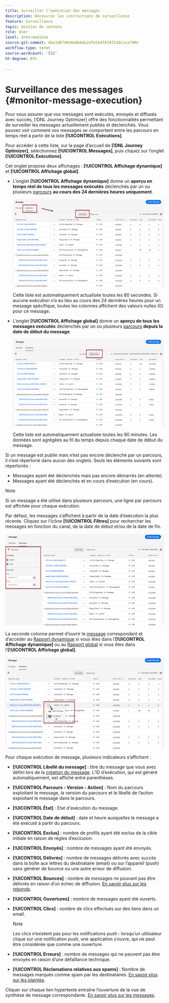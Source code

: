 ```yaml
---
title: Surveiller l’exécution des messages
description: Découvrez les instructions de surveillance
feature: Surveillance
topic: Gestion de contenu
role: User
level: Intermediate
source-git-commit: 4be1d6f4034a0bb0a24fe5e4f634253dc1ca798e
workflow-type: tm+mt
source-wordcount: '532'
ht-degree: 85%

---
```


# Surveillance des messages {#monitor-message-execution}

Pour vous assurer que vos messages sont exécutés, envoyés et diffusés avec succès, [!DNL Journey Optimizer] offre des fonctionnalités permettant de surveiller les messages actuellement publiés et déclenchés. Vous pouvez voir comment vos messages se comportent entre les parcours <!--and APIs--> en temps réel à partir de la liste **[!UICONTROL Exécutions]**.

Pour accéder à cette liste, sur la page d’accueil de **[!DNL Journey Optimizer]**, sélectionnez **[!UICONTROL Messages]**, puis cliquez sur l’onglet **[!UICONTROL Exécutions]**.

Cet onglet propose deux affichages : **[!UICONTROL Affichage dynamique]** et **[!UICONTROL Affichage global]**.

* L’onglet **[!UICONTROL Affichage dynamique]** donne un **aperçu en temps réel de tous les messages exécutés** déclenchés par un ou plusieurs [parcours](building-journeys/journey.md) **au cours des 24 dernières heures uniquement**.

   ![](assets/message-execution-tab-live.png)

   Cette liste est automatiquement actualisée toutes les 60 secondes. Si aucune exécution n’a eu lieu au cours des 24 dernières heures pour un message spécifique, toutes les colonnes affichent des valeurs nulles (0) pour ce message.

* L’onglet **[!UICONTROL Affichage global]** donne un **aperçu de tous les messages exécutés** déclenchés par un ou plusieurs [parcours](building-journeys/journey.md) **depuis la date de début du message**.

   ![](assets/message-execution-tab-global.png)

   Cette liste est automatiquement actualisée toutes les 90 minutes. Les données sont agrégées au fil du temps depuis chaque date de début du message.

Si un message est publié mais n’est pas encore déclenché par un parcours, il n’est répertorié dans aucun des onglets. Seuls les éléments suivants sont répertoriés :
* Messages ayant été déclenchés mais pas encore démarrés (en attente).
* Messages ayant été déclenchés et en cours d’exécution (en cours).

<!--For multichannel messages, one row per channel is displayed for each message. STILL VALID? looks like NOT-->

>[!NOTE]
>
>Si un message a été utilisé dans plusieurs parcours, une ligne par parcours est affichée pour chaque exécution.

<!--![](assets/message-execution-multichannel.png)-->

<!--If a message has been used in several journeys, the **[!UICONTROL Source]** column displays **[!UICONTROL Multiple]**.-->

Par défaut, les messages s’affichent à partir de la date d’exécution la plus récente. Cliquez sur l’icône **[!UICONTROL Filtres]** pour rechercher les messages en fonction du canal, de la date de début et/ou de la date de fin.

![](assets/message-execution-tab-filters.png)

La <!--**[!UICONTROL Quick action]**-->seconde colonne permet d’ouvrir le [message](create-message.md) correspondant et d’accéder au [Rapport dynamique](reports/live-report.md) si vous êtes dans l’**[!UICONTROL Affichage dynamique]** ou au [Rapport global](reports/global-report.md) si vous êtes dans l’**[!UICONTROL Affichage global]**.

![](assets/message-execution-open-live-report.png)

Pour chaque exécution de message, plusieurs indicateurs s’affichent :

* **[!UICONTROL Libellé du message]** : titre du message que vous avez défini lors de la [création du message](create-message.md). L’ID d’exécution, qui est généré automatiquement, est affiché entre parenthèses.

   <!--**[!UICONTROL Execution ID]**: Automatically generated identifier.
  **[!UICONTROL Source]**: Name of the journey leveraging that message.-->

* **[!UICONTROL Parcours - Version - Action]** : Nom du parcours exploitant le message, la version du parcours et le libellé de l’action exploitant le message dans le parcours.

* **[!UICONTROL État]** : Etat d&#39;exécution du message.  <!--List all the possible statuses? For now only Live status? The user cannot stop or cancel the execution. TBC by Fred-->

* **[!UICONTROL Date de début]** : date et heure auxquelles le message a été exécuté à partir du parcours.

   <!--Targeted: Number of targeted profiles for each message execution. To come?-->

* **[!UICONTROL Exclus]** : nombre de profils ayant été exclus de la cible initiale en raison de règles d’exclusion.

* **[!UICONTROL Envoyés]** : nombre de messages ayant été envoyés.

* **[!UICONTROL Délivrés]** : nombre de messages délivrés avec succès dans la boîte aux lettres du destinataire (email) ou sur l’appareil (push) sans générer de bounce ou une autre erreur de diffusion.

* **[!UICONTROL Bounces]** : nombre de messages ne pouvant pas être délivrés en raison d’un échec de diffusion. [En savoir plus sur les rebonds](suppression-list.md).

* **[!UICONTROL Ouvertures]** : nombre de messages ayant été ouverts.

* **[!UICONTROL Clics]** : nombre de clics effectués sur des liens dans un email.

   >[!NOTE]
   >
   >Les clics n’existent pas pour les notifications push : lorsqu’un utilisateur clique sur une notification push, une application s’ouvre, qui ne peut être considérée que comme une ouverture.

* **[!UICONTROL Erreurs]** : nombre de messages qui ne peuvent pas être envoyés en raison d’une défaillance technique.

* **[!UICONTROL Réclamations relatives aux spams]** : Nombre de messages marqués comme spam par les destinataires. [En savoir plus sur les plaintes](https://experienceleague.adobe.com/docs/deliverability-learn/deliverability-best-practice-guide/metrics-for-deliverability/complaints.html?lang=fr#metrics-for-deliverability).

Cliquer sur chaque lien hypertexte entraîne l’ouverture de la vue de synthèse de message correspondante. [En savoir plus sur les messages](create-message.md).
